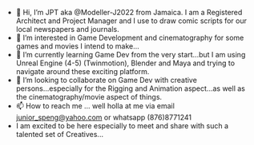 - 👋 Hi, I’m JPT aka @Modeller-J2022 from Jamaica. I am a Registered Architect and Project Manager and I use to draw comic scripts for our local newspapers and journals.
- 👀 I’m interested in Game Development and cinematography for some games and movies I intend to make...
- 🌱 I’m currently learning Game Dev from the very start...but I am using Unreal Engine (4-5) (Twinmotion), Blender and Maya and trying to navigate around these exciting platform.
- 💞️ I’m looking to collaborate on Game Dev with creative persons...especially for the Rigging and Animation aspect...as well as the cinematography/movie aspect of things.
- 📫 How to reach me ... well holla at me via email junior_speng@yahoo.com or whatsapp (876)8771241
- I am excited to be here especially to meet and share with such a talented set of Creatives...
<!---
Modeller-J2022/Modeller-J2022 is a ✨ special ✨ repository because its `README.md` (this file) appears on your GitHub profile.
You can click the Preview link to take a look at your changes.
--->
